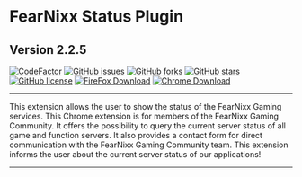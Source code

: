 # __FearNixx Status Plugin__

## Version 2.2.5

[![CodeFactor](https://www.codefactor.io/repository/github/josunlp/fng-status-plugin/badge?style=for-the-badge)](https://www.codefactor.io/repository/github/josunlp/fng-status-plugin)
[![GitHub issues](https://img.shields.io/github/issues/JosunLP/FNG-Status-Plugin?style=for-the-badge)](https://github.com/JosunLP/FNG-Status-Plugin/issues)
[![GitHub forks](https://img.shields.io/github/forks/JosunLP/FNG-Status-Plugin?style=for-the-badge)](https://github.com/JosunLP/FNG-Status-Plugin/network)
[![GitHub stars](https://img.shields.io/github/stars/JosunLP/FNG-Status-Plugin?style=for-the-badge)](https://github.com/JosunLP/FNG-Status-Plugin/stargazers)
[![GitHub license](https://img.shields.io/github/license/JosunLP/FNG-Status-Plugin?style=for-the-badge)](https://github.com/JosunLP/FNG-Status-Plugin)
[![FireFox Download](https://img.shields.io/badge/FireFox-Download-blue?style=for-the-badge&logo=firefox)](https://addons.mozilla.org/de/firefox/addon/fng-status-plugin/)
[![Chrome Download](https://img.shields.io/badge/Chrome-Download-blue?style=for-the-badge&logo=googlechrome)](https://chrome.google.com/webstore/detail/fng-status-plugin/kakfggnomljgjicmaifkpaojcceagpmh?hl=de)

--------------------------------------------------------------------------------

This extension allows the user to show the status of the FearNixx Gaming services.
This Chrome extension is for members of the FearNixx Gaming Community. It offers the possibility to query the current server status of all game and function servers. It also provides a contact form for direct communication with the FearNixx Gaming Community team. This extension informs the user about the current server status of our applications!

--------------------------------------------------------------------------------
